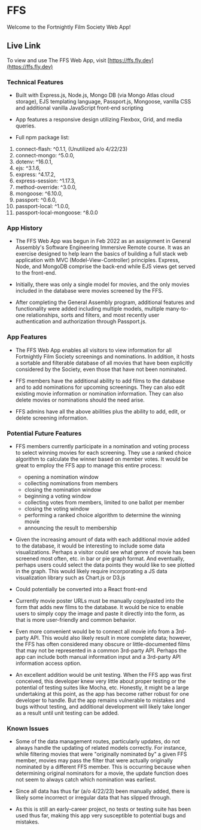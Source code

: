 # FFS

Welcome to the Fortnightly Film Society Web App!

## Live Link

To view and use The FFS Web App, visit [https://ffs.fly.dev](https://ffs.fly.dev)

### Technical Features

- Built with Express.js, Node.js, Mongo DB (via Mongo Atlas cloud storage), EJS templating language, Passport.js, Mongoose, vanilla CSS and additional vanilla JavaScript front-end scripting

- App features a responsive design utilizing Flexbox, Grid, and media queries.

- Full npm package list:
1. connect-flash: ^0.1.1, (Unutilized a/o 4/22/23)
1. connect-mongo: ^5.0.0,
1. dotenv: ^16.0.1,
1. ejs: ^3.1.6,
1. express: ^4.17.2,
1. express-session: ^1.17.3,
1. method-override: ^3.0.0,
1. mongoose: ^6.10.0,
1. passport: ^0.6.0,
1. passport-local: ^1.0.0,
1. passport-local-mongoose: ^8.0.0


### App History

- The FFS Web App was begun in Feb 2022 as an assignment in General Assembly's Software Engineering Immersive Remote course. It was an exercise designed to help learn the basics of building a full stack web application with MVC (Model-View-Controller) principles. Express, Node, and MongoDB comprise the back-end while EJS views get served to the front-end.

- Initially, there was only a single model for movies, and the only movies included in the database were movies screened by the FFS. 

- After completing the General Assembly program, additional features and functionality were added including multiple models, multiple many-to-one relationships, sorts and filters, and most recently user authentication and authorization through Passport.js. 

### App Features

- The FFS Web App enables all visitors to view information for all Fortnightly Film Society screenings and nominations. In addition, it hosts a sortable and filterable database of all movies that have been explicitly considered by the Society, even those that have not been nominated.

- FFS members have the additional ability to add films to the database and to add nominations for upcoming screenings. They can also edit existing movie information or nomination information. They can also delete movies or nominations should the need arise. 

- FFS admins have all the above abilities plus the ability to add, edit, or delete screening information.

### Potential Future Features

- FFS members currently participate in a nomination and voting process to select winning movies for each screening. They use a ranked choice algorithm to calculate the winner based on member votes. It would be great to employ the FFS app to manage this entire process: 
  - opening a nomination window
  - collecting nominations from members
  - closing the nomination window
  - beginning a voting window
  - collecting votes from members, limited to one ballot per member
  - closing the voting window
  - performing a ranked choice algorithm to determine the winning movie
  - announcing the result to membership
 
- Given the increasing amount of data with each additional movie added to the database, it would be interesting to include some data visualizations. Perhaps a visitor could see what genre of movie has been screened most often, etc. in bar or pie graph format. And eventually, perhaps users could select the data points they would like to see plotted in the graph. This would likely require incorporating a JS data visualization library such as Chart.js or D3.js

- Could potentially be converted into a React front-end

- Currently movie poster URLs must be manually copy/pasted into the form that adds new films to the database. It would be nice to enable users to simply copy the image and paste it directly into the form, as that is more user-friendly and common behavior.

- Even more convenient would be to connect all movie info from a 3rd-party API. This would also likely result in more complete data; however, the FFS has often considered many obscure or little-documented films that may not be represented in a common 3rd-party API. Perhaps the app can include both manual information input and a 3rd-party API information access option. 

- An excellent addition would be unit testing. When the FFS app was first conceived, this developer knew very little about proper testing or the potential of testing suites like Mocha, etc. Honestly, it might be a large undertaking at this point, as the app has become rather robust for one developer to handle. But the app remains vulnerable to mistakes and bugs without testing, and additional development will likely take longer as a result until unit testing can be added.

### Known Issues

- Some of the data management routes, particularly updates, do not always handle the updating of related models correctly. For instance, while filtering movies that were "originally nominated by" a given FFS member, movies may pass the filter that were actually originally nominated by a different FFS member. This is occurring because when determining original nominators for a movie, the update function does not seem to always catch which nomination was earliest. 

- Since all data has thus far (a/o 4/22/23) been manually added, there is likely some incorrect or irregular data that has slipped through. 

- As this is still an early-career project, no tests or testing suite has been used thus far, making this app very susceptible to potential bugs and mistakes. 

